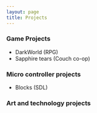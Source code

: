 ```yaml
---
layout: page
title: Projects
---
```


### Game Projects

- DarkWorld (RPG)
- Sapphire tears (Couch co-op)

### Micro controller projects
- Blocks (SDL)

### Art and technology projects
